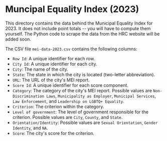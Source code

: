 # Muncipal Equality Index (2023)

This directory contains the data behind the Municipal Equality Index for 2023.
It does not include point totals -- you will have to compute them yourself.
The Python code to scrape the data from the HRC website will be added soon.

The CSV file `mei-data-2023.csv` contains the following columns:
- `Row Id`: A unique identifier for each row.
- `City Id`: A unique identifier for each city.
- `City`: The name of the city.
- `State`: The state in which the city is located (two-letter abbreviation).
- `URL`: The URL of the city's MEI report.
- `Score Id`: A unique identifier for each score component.
- `Category`: The category of the city's MEI report. Possible values are `Non-Discrimination Laws`, `Municipality as Employer`, `Municipal Services`, `Law Enforcement`, and `Leadership on LGBTQ+ Equality`.
- `Criterion`: The criterion within the category.
- `Level of government`: The level of government responsible for the criterion. Possible values are `City`, `County`, and `State`.
- `Orientation/Identity`: Possible values are `Sexual Orientation`, `Gender Identity`, and `NA`.
- `Score`: The city's score for the criterion.

